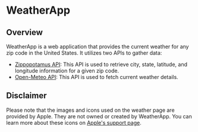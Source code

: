 # WeatherApp

## Overview
WeatherApp is a web application that provides the current weather for any zip code in the United States. It utilizes two APIs to gather data:

- [Zippopotamus API](https://api.zippopotam.us/): This API is used to retrieve city, state, latitude, and longitude information for a given zip code.
- [Open-Meteo API](https://github.com/open-meteo/open-meteo): This API is used to fetch current weather details.

## Disclaimer
Please note that the images and icons used on the weather page are provided by Apple. They are not owned or created by WeatherApp. You can learn more about these icons on [Apple's support page](https://support.apple.com/guide/iphone/learn-the-weather-icons-iph4305794fb/ios).
